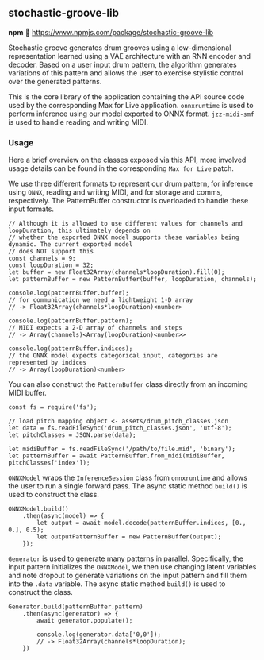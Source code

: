 stochastic-groove-lib
---
**npm**
:link: https://www.npmjs.com/package/stochastic-groove-lib

Stochastic groove generates drum grooves using a low-dimensional representation learned using a VAE architecture with an RNN encoder and decoder. Based on a user input drum pattern, the algorithm generates variations of this pattern and allows the user to exercise stylistic control over the generated patterns.

This is the core library of the application containing the API source code used by the corresponding Max for Live application. `onnxruntime` is used to perform inference using our model exported to ONNX format. `jzz-midi-smf` is used to handle reading and writing MIDI.

### Usage

Here a brief overview on the classes exposed via this API, more involved usage details can be found in the
corresponding `Max for Live` patch.

We use three different formats to represent our drum pattern, for inference using `ONNX`, reading and writing MIDI, and for storage and comms, respectively. The PatternBuffer constructor is overloaded to handle these input formats.

```
// Although it is allowed to use different values for channels and loopDuration, this ultimately depends on
// whether the exported ONNX model supports these variables being dynamic. The current exported model
// does NOT support this
const channels = 9;
const loopDuration = 32;
let buffer = new Float32Array(channels*loopDuration).fill(0);
let patternBuffer = new PatternBuffer(buffer, loopDuration, channels);

console.log(patternBuffer.buffer);
// for communication we need a lightweight 1-D array
// -> Float32Array(channels*loopDuration)<number>

console.log(patternBuffer.pattern);
// MIDI expects a 2-D array of channels and steps
// -> Array(channels)<Array(loopDuration)<number>>

console.log(patternBuffer.indices);
// the ONNX model expects categorical input, categories are represented by indices
// -> Array(loopDuration)<number>
```

You can also construct the `PatternBuffer` class directly from an incoming MIDI buffer.

```
const fs = require('fs');

// load pitch mapping object <- assets/drum_pitch_classes.json
let data = fs.readFileSync('drum_pitch_classes.json', 'utf-8');
let pitchClasses = JSON.parse(data);

let midiBuffer = fs.readFileSync('/path/to/file.mid', 'binary');
let patternBuffer = await PatternBuffer.from_midi(midiBuffer, pitchClasses['index']);
```

`ONNXModel` wraps the `InferenceSession` class from `onnxruntime` and allows the user to run a single forward pass. The async static method `build()` is used to construct the class.

```
ONNXModel.build()
    .then(async(model) => {
        let output = await model.decode(patternBuffer.indices, [0., 0.], 0.5);
        let outputPatternBuffer = new PatternBuffer(output);
    });
```

`Generator` is used to generate many patterns in parallel. Specifically, the input pattern initializes the `ONNXModel`, we then use changing latent variables and note dropout to generate variations on the input pattern and fill them into the `.data` variable. The async static method `build()` is used to construct the class.

```
Generator.build(patternBuffer.pattern)
    .then(async(generator) => {
        await generator.populate();

        console.log(generator.data['0,0']);
        // -> Float32Array(channels*loopDuration);
    })
```